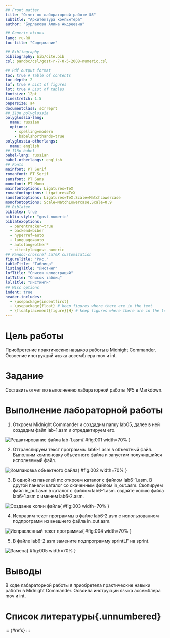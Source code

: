 ```yaml
---
## Front matter
title: "Отчет по лабораторной работе №5"
subtitle: "Архитектура компьютера"
author: "Бурлакова Алина Андреевна"

## Generic otions
lang: ru-RU
toc-title: "Содержание"

## Bibliography
bibliography: bib/cite.bib
csl: pandoc/csl/gost-r-7-0-5-2008-numeric.csl

## Pdf output format
toc: true # Table of contents
toc-depth: 2
lof: true # List of figures
lot: true # List of tables
fontsize: 12pt
linestretch: 1.5
papersize: a4
documentclass: scrreprt
## I18n polyglossia
polyglossia-lang:
  name: russian
  options:
	- spelling=modern
	- babelshorthands=true
polyglossia-otherlangs:
  name: english
## I18n babel
babel-lang: russian
babel-otherlangs: english
## Fonts
mainfont: PT Serif
romanfont: PT Serif
sansfont: PT Sans
monofont: PT Mono
mainfontoptions: Ligatures=TeX
romanfontoptions: Ligatures=TeX
sansfontoptions: Ligatures=TeX,Scale=MatchLowercase
monofontoptions: Scale=MatchLowercase,Scale=0.9
## Biblatex
biblatex: true
biblio-style: "gost-numeric"
biblatexoptions:
  - parentracker=true
  - backend=biber
  - hyperref=auto
  - language=auto
  - autolang=other*
  - citestyle=gost-numeric
## Pandoc-crossref LaTeX customization
figureTitle: "Рис."
tableTitle: "Таблица"
listingTitle: "Листинг"
lofTitle: "Список иллюстраций"
lotTitle: "Список таблиц"
lolTitle: "Листинги"
## Misc options
indent: true
header-includes:
  - \usepackage{indentfirst}
  - \usepackage{float} # keep figures where there are in the text
  - \floatplacement{figure}{H} # keep figures where there are in the text
---
```


# Цель работы

Приобретение практических навыков работы в Midnight Commander. Освоение
инструкций языка ассемблера mov и int.

# Задание

Составить отчет по выполнению лабараторной работы №5 в Markdown.

# Выполнение лабораторной работы

1. Откроем Midnight Commander и создадим папку lab05, далее в ней создадим файл lab-1.asm и отредактируем его.

![Редактирование файла lab-1.asm](image/1.png){ #fig:001 width=70% }

2. Оттранслируем текст программы lab6-1.asm в объектный файл. Выполним компоновку объектного файла и запустим получившийся исполняемый файл. 

![Компановка объектного файла](image/2.png){ #fig:002 width=70% }

3. В одной из панелей mc откроем каталог с файлом lab6-1.asm. В другой панели
каталог со скаченным файлом in_out.asm. Скопируем файл in_out.asm в каталог с файлом lab6-1.asm. оздайте копию файла lab6-1.asm с именем lab6-2.asm.

![Создание копии файла](image/3.png){ #fig:003 width=70% }

4. Исправим текст программы в файле lab6-2.asm с использованием подпрограмм из внешнего файла in_out.asm.

![Исправленный текст программы](image/4.png){ #fig:004 width=70% }

5. В файле lab6-2.asm замените подпрограмму sprintLF на sprint.

![Замена](image/5.png){ #fig:005 width=70% }

# Выводы

В ходе лабараторной работы я приобретела практические навыки работы в Midnight Commander. Освоила
инструкции языка ассемблера mov и int.

# Список литературы{.unnumbered}

::: {#refs}
:::
